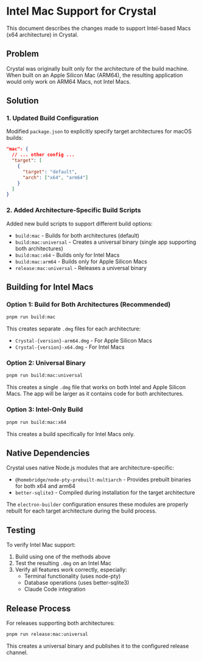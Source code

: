 # Intel Mac Support for Crystal

This document describes the changes made to support Intel-based Macs (x64 architecture) in Crystal.

## Problem

Crystal was originally built only for the architecture of the build machine. When built on an Apple Silicon Mac (ARM64), the resulting application would only work on ARM64 Macs, not Intel Macs.

## Solution

### 1. Updated Build Configuration

Modified `package.json` to explicitly specify target architectures for macOS builds:

```json
"mac": {
  // ... other config ...
  "target": [
    {
      "target": "default",
      "arch": ["x64", "arm64"]
    }
  ]
}
```

### 2. Added Architecture-Specific Build Scripts

Added new build scripts to support different build options:

- `build:mac` - Builds for both architectures (default)
- `build:mac:universal` - Creates a universal binary (single app supporting both architectures)
- `build:mac:x64` - Builds only for Intel Macs
- `build:mac:arm64` - Builds only for Apple Silicon Macs
- `release:mac:universal` - Releases a universal binary

## Building for Intel Macs

### Option 1: Build for Both Architectures (Recommended)
```bash
pnpm run build:mac
```
This creates separate `.dmg` files for each architecture:
- `Crystal-{version}-arm64.dmg` - For Apple Silicon Macs
- `Crystal-{version}-x64.dmg` - For Intel Macs

### Option 2: Universal Binary
```bash
pnpm run build:mac:universal
```
This creates a single `.dmg` file that works on both Intel and Apple Silicon Macs. The app will be larger as it contains code for both architectures.

### Option 3: Intel-Only Build
```bash
pnpm run build:mac:x64
```
This creates a build specifically for Intel Macs only.

## Native Dependencies

Crystal uses native Node.js modules that are architecture-specific:
- `@homebridge/node-pty-prebuilt-multiarch` - Provides prebuilt binaries for both x64 and arm64
- `better-sqlite3` - Compiled during installation for the target architecture

The `electron-builder` configuration ensures these modules are properly rebuilt for each target architecture during the build process.

## Testing

To verify Intel Mac support:
1. Build using one of the methods above
2. Test the resulting `.dmg` on an Intel Mac
3. Verify all features work correctly, especially:
   - Terminal functionality (uses node-pty)
   - Database operations (uses better-sqlite3)
   - Claude Code integration

## Release Process

For releases supporting both architectures:
```bash
pnpm run release:mac:universal
```

This creates a universal binary and publishes it to the configured release channel.